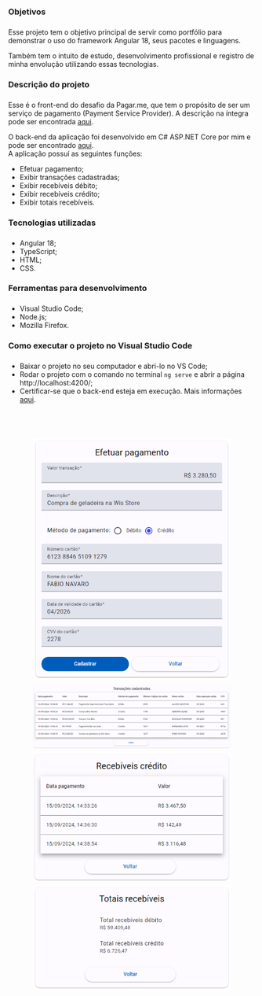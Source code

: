 ### Objetivos <h3>
Esse projeto tem o objetivo principal de servir como portfólio para demonstrar o uso do framework Angular 18, seus pacotes e linguagens.<p>
Também tem o intuito de estudo, desenvolvimento profissional e registro de minha envolução utilizando essas tecnologias. <p>

### Descrição do projeto <h3>
Esse é o front-end do desafio da Pagar.me, que tem o propósito de ser um serviço de pagamento (Payment Service Provider). A descrição na íntegra pode ser encontrada <a href="https://github.com/pagarme/vagas/blob/master/desafios/software-engineer-backend/README.md">aqui</a>. <p>
O back-end da aplicação foi desenvolvido em C# ASP.NET Core por mim e pode ser encontrado <a href="https://github.com/douglaskamanski/payment-service-provider">aqui</a>.
<br>
A aplicação possuí as seguintes funções: <p>
* Efetuar pagamento;
* Exibir transações cadastradas;
* Exibir recebíveis débito;
* Exibir recebíveis crédito;
* Exibir totais recebíveis.

### Tecnologias utilizadas <h3>
* Angular 18;
* TypeScript;
* HTML;
* CSS.

### Ferramentas para desenvolvimento <h3>
* Visual Studio Code;
* Node.js;
* Mozilla Firefox.

### Como executar o projeto no Visual Studio Code <h3>
* Baixar o projeto no seu computador e abri-lo no VS Code;
* Rodar o projeto com o comando no terminal `ng serve` e abrir a página http://localhost:4200/;
* Certificar-se que o back-end esteja em execução. Mais informações <a href="https://github.com/douglaskamanski/payment-service-provider">aqui</a>.
<br>
<h1 align="center">
  <img alt="Payment Service Provider - Efetuar pagamento" src=".github/psp1.png" width="80%">
  <br>
  <img alt="Payment Service Provider - Transações cadastradas" src=".github/psp2.png" width="80%">
  <br>
  <img alt="Payment Service Provider - Recebíveis crédito" src=".github/psp3.png" width="80%">
  <br>
  <img alt="Payment Service Provider - Totais recebíveis" src=".github/psp4.png" width="80%">
</h1>
